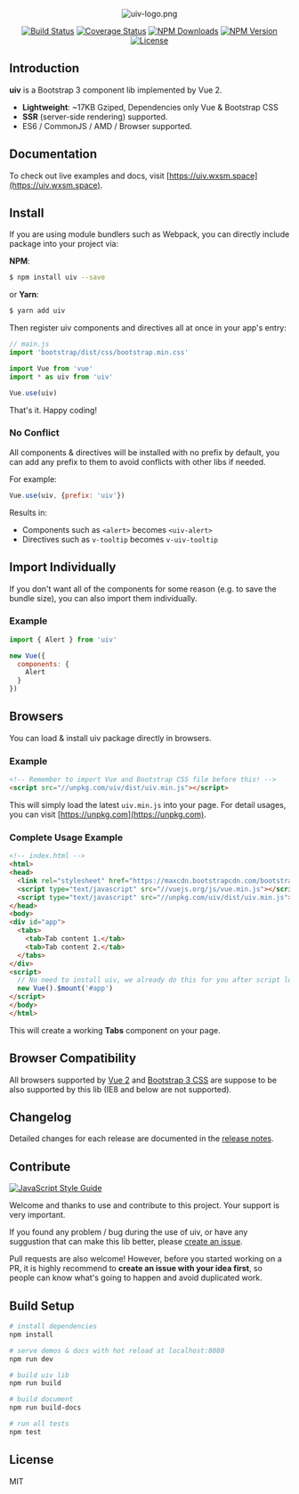 <p align="center">
<img src="https://raw.githubusercontent.com/wxsms/wxsms-img-holder/master/uiv-logo.png" alt="uiv-logo.png">
</p>

<p align="center">
<a href="https://travis-ci.org/wxsms/uiv"><img src="https://travis-ci.org/wxsms/uiv.svg?branch=master" alt="Build Status"></a>
<a href="https://coveralls.io/github/wxsms/uiv?branch=master"><img src="https://coveralls.io/repos/github/wxsms/uiv/badge.svg?branch=master" alt="Coverage Status"></a>
<a href="https://www.npmjs.com/package/uiv"><img src="https://img.shields.io/npm/dm/uiv.svg" alt="NPM Downloads"></a>
<a href="https://www.npmjs.com/package/uiv"><img src="https://img.shields.io/npm/v/uiv.svg" alt="NPM Version"></a>
<a href="https://github.com/wxsms/uiv"><img src="https://img.shields.io/github/license/wxsms/uiv.svg" alt="License"></a>
</p>

## Introduction

**uiv** is a Bootstrap 3 component lib implemented by Vue 2.

* **Lightweight**: ~17KB Gziped, Dependencies only Vue & Bootstrap CSS
* **SSR** (server-side rendering) supported.
* ES6 / CommonJS / AMD / Browser supported.

## Documentation

To check out live examples and docs, visit [https://uiv.wxsm.space](https://uiv.wxsm.space).

## Install

If you are using module bundlers such as Webpack, you can directly include package into your project via:

**NPM**:

```bash
$ npm install uiv --save
```

or **Yarn**:

```bash
$ yarn add uiv
```

Then register uiv components and directives all at once in your app's entry:

```javascript
// main.js
import 'bootstrap/dist/css/bootstrap.min.css'

import Vue from 'vue'
import * as uiv from 'uiv'

Vue.use(uiv)
```

That's it. Happy coding!

### No Conflict

All components & directives will be installed with no prefix by default, you can add any prefix to them to avoid conflicts with other libs if needed.

For example:

```javascript
Vue.use(uiv, {prefix: 'uiv'})
```

Results in:

* Components such as `<alert>` becomes `<uiv-alert>`
* Directives such as `v-tooltip` becomes `v-uiv-tooltip`

## Import Individually

If you don't want all of the components for some reason (e.g. to save the bundle size), you can also import them individually.

### Example

```javascript
import { Alert } from 'uiv'

new Vue({
  components: {
    Alert
  }
})
```

## Browsers

You can load & install uiv package directly in browsers.

### Example

```html
<!-- Remember to import Vue and Bootstrap CSS file before this! -->
<script src="//unpkg.com/uiv/dist/uiv.min.js"></script>
```

This will simply load the latest `uiv.min.js` into your page. For detail usages, you can visit [https://unpkg.com](https://unpkg.com).

### Complete Usage Example

```html
<!-- index.html -->
<html>
<head>
  <link rel="stylesheet" href="https://maxcdn.bootstrapcdn.com/bootstrap/3.3.7/css/bootstrap.min.css">
  <script type="text/javascript" src="//vuejs.org/js/vue.min.js"></script>
  <script type="text/javascript" src="//unpkg.com/uiv/dist/uiv.min.js"></script>
</head>
<body>
<div id="app">
  <tabs>
    <tab>Tab content 1.</tab>
    <tab>Tab content 2.</tab>
  </tabs>
</div>
<script>
  // No need to install uiv, we already do this for you after script loaded.
  new Vue().$mount('#app')
</script>
</body>
</html>
```

This will create a working **Tabs** component on your page.

## Browser Compatibility

All browsers supported by [Vue 2](https://github.com/vuejs/vue) and [Bootstrap 3 CSS](https://github.com/twbs/bootstrap) are suppose to be also supported by this lib  (IE8 and below are not supported).

## Changelog

Detailed changes for each release are documented in the [release notes](https://github.com/wxsms/uiv/releases).

## Contribute

[![JavaScript Style Guide](https://cdn.rawgit.com/standard/standard/master/badge.svg)](https://github.com/standard/standard)

Welcome and thanks to use and contribute to this project. Your support is very important.

If you found any problem / bug during the use of uiv, or have any suggustion that can make this lib better, please [create an issue](https://github.com/wxsms/uiv/issues/new). 

Pull requests are also welcome! However, before you started working on a PR, it is highly recommend to **create an issue with your idea first**, so people can know what's going to happen and avoid duplicated work.

## Build Setup

```bash
# install dependencies
npm install

# serve demos & docs with hot reload at localhost:8080
npm run dev

# build uiv lib
npm run build

# build document
npm run build-docs

# run all tests
npm test
```

## License

MIT
